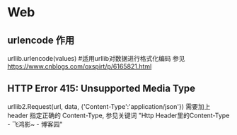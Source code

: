 # Web
## urlencode 作用
urllib.urlencode(values)   #适用urllib对数据进行格式化编码  参见 https://www.cnblogs.com/oxspirt/p/6165821.html
## HTTP Error 415: Unsupported Media Type
urllib2.Request(url, data, {'Content-Type':'application/json'})  需要加上 header 指定正确的 Content-Type, 参见关键词 "Http Header里的Content-Type - 飞鸿影~ - 博客园"
